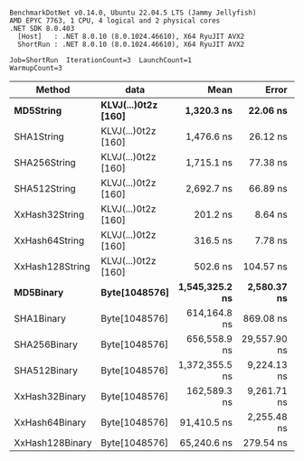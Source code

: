 ```

BenchmarkDotNet v0.14.0, Ubuntu 22.04.5 LTS (Jammy Jellyfish)
AMD EPYC 7763, 1 CPU, 4 logical and 2 physical cores
.NET SDK 8.0.403
  [Host]   : .NET 8.0.10 (8.0.1024.46610), X64 RyuJIT AVX2
  ShortRun : .NET 8.0.10 (8.0.1024.46610), X64 RyuJIT AVX2

Job=ShortRun  IterationCount=3  LaunchCount=1  
WarmupCount=3  

```
| Method          | data                | Mean           | Error        | StdDev      | Min            | Max            | Gen0   | Allocated |
|---------------- |-------------------- |---------------:|-------------:|------------:|---------------:|---------------:|-------:|----------:|
| **MD5String**       | **KLVJ(...)0t2z [160]** |     **1,320.3 ns** |     **22.06 ns** |     **1.21 ns** |     **1,319.2 ns** |     **1,321.6 ns** | **0.0134** |    **1128 B** |
| SHA1String      | KLVJ(...)0t2z [160] |     1,476.6 ns |     26.12 ns |     1.43 ns |     1,475.3 ns |     1,478.1 ns | 0.0153 |    1416 B |
| SHA256String    | KLVJ(...)0t2z [160] |     1,715.1 ns |     77.38 ns |     4.24 ns |     1,711.6 ns |     1,719.8 ns | 0.0210 |    1856 B |
| SHA512String    | KLVJ(...)0t2z [160] |     2,692.7 ns |     66.89 ns |     3.67 ns |     2,688.6 ns |     2,695.7 ns | 0.0381 |    3240 B |
| XxHash32String  | KLVJ(...)0t2z [160] |       201.2 ns |      8.64 ns |     0.47 ns |       200.8 ns |       201.7 ns | 0.0069 |     584 B |
| XxHash64String  | KLVJ(...)0t2z [160] |       316.5 ns |      7.78 ns |     0.43 ns |       316.0 ns |       316.9 ns | 0.0086 |     728 B |
| XxHash128String | KLVJ(...)0t2z [160] |       502.6 ns |    104.57 ns |     5.73 ns |       497.9 ns |       509.0 ns | 0.0134 |    1128 B |
| **MD5Binary**       | **Byte[1048576]**       | **1,545,325.2 ns** |  **2,580.37 ns** |   **141.44 ns** | **1,545,219.9 ns** | **1,545,486.0 ns** |      **-** |      **41 B** |
| SHA1Binary      | Byte[1048576]       |   614,164.8 ns |    869.08 ns |    47.64 ns |   614,112.0 ns |   614,204.6 ns |      - |      49 B |
| SHA256Binary    | Byte[1048576]       |   656,558.9 ns | 29,557.90 ns | 1,620.17 ns |   654,833.0 ns |   658,047.2 ns |      - |      57 B |
| SHA512Binary    | Byte[1048576]       | 1,372,355.5 ns |  9,224.13 ns |   505.61 ns | 1,371,952.5 ns | 1,372,922.8 ns |      - |      89 B |
| XxHash32Binary  | Byte[1048576]       |   162,589.3 ns |  9,261.71 ns |   507.67 ns |   162,238.1 ns |   163,171.3 ns |      - |      32 B |
| XxHash64Binary  | Byte[1048576]       |    91,410.5 ns |  2,255.48 ns |   123.63 ns |    91,335.7 ns |    91,553.2 ns |      - |      32 B |
| XxHash128Binary | Byte[1048576]       |    65,240.6 ns |    279.54 ns |    15.32 ns |    65,226.8 ns |    65,257.1 ns |      - |      40 B |
